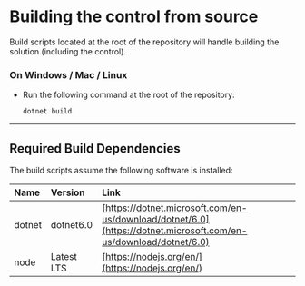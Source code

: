 # Building the control from source

Build scripts located at the root of the repository will handle building the solution (including the control).

### On Windows / Mac / Linux
- Run the following command at the root of the repository:
  ```bash
  dotnet build
  ```

---

## Required Build Dependencies

The build scripts assume the following software is installed:

| Name | Version | Link |
|:---|:---|:---|
| dotnet | dotnet6.0 | [https://dotnet.microsoft.com/en-us/download/dotnet/6.0](https://dotnet.microsoft.com/en-us/download/dotnet/6.0) |
| node | Latest LTS | [https://nodejs.org/en/](https://nodejs.org/en/) |